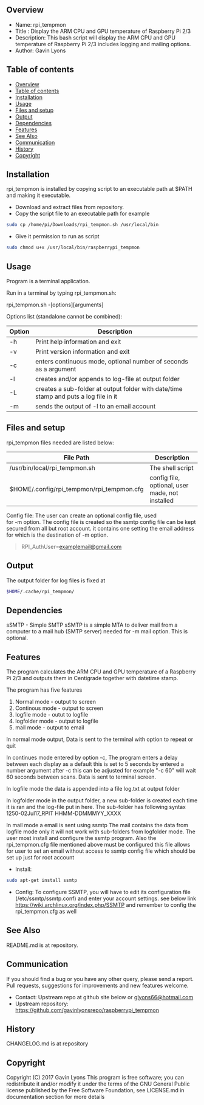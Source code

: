 Overview
--------------------------------------------
* Name: rpi_tempmon
* Title : Display the ARM CPU and GPU temperature of Raspberry Pi 2/3  
* Description: This bash script will display the ARM CPU and 
GPU temperature of Raspberry Pi 2/3 
includes logging and mailing options. 
* Author: Gavin Lyons

Table of contents
---------------------------

  * [Overview](#overview)
  * [Table of contents](#table-of-contents)
  * [Installation](#installation)
  * [Usage](#usage)
  * [Files and setup](#files-and-setup)
  * [Output](#output)
  * [Dependencies](#dependencies)
  * [Features](#features)
  * [See Also](#see-also)
  * [Communication](#communication)
  * [History](#history)
  * [Copyright](#copyright)

Installation
-----------------------------------------------
rpi_tempmon is installed by copying script to an executable 
path at $PATH and making it executable.

* Download and extract files from repository.
* Copy the script file to an executable path for example 

```sh 
sudo cp /home/pi/Downloads/rpi_tempmon.sh /usr/local/bin
```

* Give it permission to run as script 

```sh
sudo chmod u+x /usr/local/bin/raspberrypi_tempmon
```

Usage
-------------------------------------------
Program is a terminal application.

Run in a terminal by typing rpi_tempmon.sh: 

rpi_tempmon.sh -[options][arguments]

Options list (standalone cannot be combined):

| Option          | Description     |
| --------------- | --------------- |
| -h  | Print help information and exit |
| -v  | Print version information and exit |
| -c  | enters continuous mode, optional number of seconds as a argument|
| -l  | creates and/or appends to log-file at output folder |
| -L  | creates a sub-folder at output folder with date/time stamp and puts a log file in it |
| -m  | sends the output of -l to an email account |

Files and setup
-----------------------------------------
rpi_tempmon files needed are listed below:

| File Path | Description |
| ------ | ------ |
| /usr/bin/local/rpi_tempmon.sh | The  shell script |
| $HOME/.config/rpi_tempmon/rpi_tempmon.cfg | config file, optional, user made, not installed |

Config file: The user can create an optional config file, used  
for -m option. The config file is created so the ssmtp config file can be kept 
secured from all but root account. it contains one setting the email address for 
which is the destination of -m option.

>
>RPI_AuthUser=examplemail@gmail.com
>

Output
-------------------------------------

The output folder for log files is fixed at 

```sh
$HOME/.cache/rpi_tempmon/
```

Dependencies
-----------
sSMTP - Simple SMTP
sSMTP is a simple MTA to deliver mail from a computer to a mail hub (SMTP server)
needed for -m mail option. This is optional.

Features
----------------------

The program calculates the ARM CPU and GPU temperature of 
a Raspberry Pi 2/3 and outputs them in Centigrade together with
datetime stamp.

The program has five features
1. Normal mode - output to screen
2. Continous mode - output to screen
3. logfile mode   - outut to logfile
4. logfolder mode - output to logfile
5. mail mode  - output to email

In normal mode output, Data is sent to the terminal with option to repeat or quit

In continues mode entered by option -c, The program enters a delay between 
each display as a default this is set to 5 seconds by entered a number argument after -c 
this can be adjusted for example "-c 60" will wait 60 seconds between scans. 
Data is sent to terminal screen.
 
In logfile mode the data is appended into a file log.txt at output folder

In logfolder mode in the output folder, a new sub-folder is created each
time it is ran and the log-file put in here. The sub-folder has following syntax
1250-02Jul17_RPIT HHMM-DDMMMYY_XXXX

In mail mode a email is sent using ssmtp
The mail contains the data from logfile mode only it will not work with 
sub-folders from logfolder mode.
The user most install and configure the ssmtp program. 
Also the rpi_tempmon.cfg file mentioned above must be configured
this file allows for user to set an email without access to ssmtp
config file which should be set up just for root account 

* Install:
```sh
sudo apt-get install ssmtp
```

* Config:
To configure SSMTP, you will have to edit its configuration file 
(/etc/ssmtp/ssmtp.conf) and enter your account settings. see below link
https://wiki.archlinux.org/index.php/SSMTP
and remember to config the rpi_tempmon.cfg  as well

See Also
-----------
README.md is at repository.

Communication
-----------
If you should find a bug or you have any other query, 
please send a report.
Pull requests, suggestions for improvements
and new features welcome.
* Contact: Upstream repo at github site below or glyons66@hotmail.com
* Upstream repository: https://github.com/gavinlyonsrepo/raspberrypi_tempmon

History
------------------
CHANGELOG.md is at repository

Copyright
-------------
Copyright (C) 2017 Gavin Lyons 
This program is free software; you can redistribute it and/or modify
it under the terms of the GNU General Public license published by
the Free Software Foundation, see LICENSE.md in documentation section 
for more details
